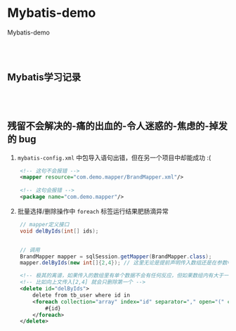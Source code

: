 # Mybatis-demo
Mybatis-demo

<br></br>
## Mybatis学习记录
<br></br>
## 残留不会解决的-痛的出血的-令人迷惑的-焦虑的-掉发的 bug
1. `mybatis-config.xml` 中包导入语句出错，但在另一个项目中却能成功 :(
```xml
    <!-- 这句不会报错 -->
    <mapper resource="com.demo.mapper/BrandMapper.xml"/>
    
    <!-- 这句会报错 -->
    <package name="com.demo.mapper"/>
```

2. 批量选择/删除操作中 `foreach` 标签运行结果肥肠滴异常
```java
    // mapper定义接口
    void delByIds(int[] ids);


    // 调用
    BrandMapper mapper = sqlSession.getMapper(BrandMapper.class);
    mapper.delByIds(new int[]{2,4}); // 这里无论是提前声明传入数组还是在参数中声明都不能解决问题...
```
```xml
    <!-- 极其的离谱，如果传入的数组里有单个数据不会有任何反应，但如果数组内有大于一个只会删除首个数据 -->
    <!-- 比如向上文传入[2,4] 就会只删除第一个 -->
    <delete id="delByIds">
        delete from tb_user where id in
        <foreach collection="array" index="id" separator="," open="(" close=")">
            #{id}
        </foreach>
    </delete>
```